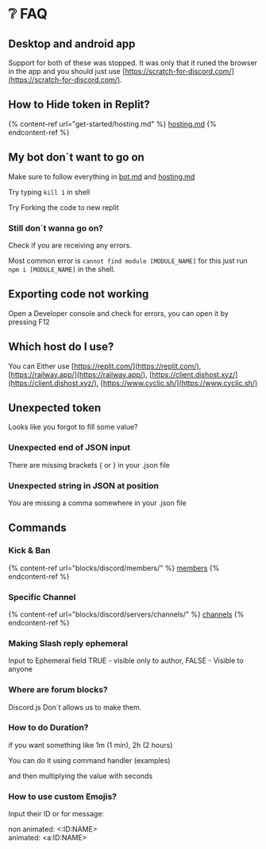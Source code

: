# ❔ FAQ

## Desktop and android app

Support for both of these was stopped. It was only that it runed the browser in the app and you should just use [https://scratch-for-discord.com/](https://scratch-for-discord.com/).

## How to Hide token in Replit?

{% content-ref url="get-started/hosting.md" %}
[hosting.md](get-started/hosting.md)
{% endcontent-ref %}

## My bot don´t want to go on

Make sure to follow everything in [bot.md](get-started/bot.md "mention") and [hosting.md](get-started/hosting.md "mention")

Try typing `kill 1` in shell

Try Forking the code to new replit

### Still don´t wanna go on?

Check if you are receiving any errors.

Most common error is `cannot find module [MODULE_NAME]` for this just run `npm i [MODULE_NAME]` in the shell.

## Exporting code not working

Open a Developer console and check for errors, you can open it by pressing F12

## Which host do I use?

You can Either use [https://replit.com/](https://replit.com/), [https://railway.app/](https://railway.app/), [https://client.dishost.xyz/](https://client.dishost.xyz/), [https://www.cyclic.sh/](https://www.cyclic.sh/)

## Unexpected token

Looks like you forgot to fill some value?

### Unexpected end of JSON input

There are missing brackets { or } in your .json file

### Unexpected string in JSON at position

You are missing a comma somewhere in your .json file

## Commands

### Kick & Ban

{% content-ref url="blocks/discord/members/" %}
[members](blocks/discord/members/)
{% endcontent-ref %}

### Specific Channel

{% content-ref url="blocks/discord/servers/channels/" %}
[channels](blocks/discord/servers/channels/)
{% endcontent-ref %}

### Making Slash reply ephemeral

Input to Ephemeral field TRUE - visible only to author, FALSE - Visible to anyone

### Where are forum blocks?

Discord.js Don´t allows us to make them.

### How to do Duration?

if you want something like 1m (1 min), 2h (2 hours)

You can do it using command handler (examples)

and then multiplying the value with seconds

### How to use custom Emojis?

Input their ID or for message:

non animated: <:ID:NAME>\
animated: \<a:ID:NAME>

